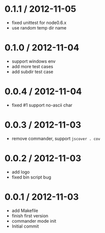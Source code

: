 
0.1.1 / 2012-11-05 
==================

  * fixed unittest for node0.6.x
  * use random temp dir name

0.1.0 / 2012-11-04 
==================

  * support windows env
  * add more test cases
  * add subdir test case

0.0.4 / 2012-11-04 
==================

  * fixed #1 support no-ascii char

0.0.3 / 2012-11-03 
==================

  * remove commander, support `jscover . cov`

0.0.2 / 2012-11-03 
==================

  * add logo
  * fixed bin script bug

0.0.1 / 2012-11-03 
==================

  * add Makefile
  * finish first version
  * commander mode init
  * Initial commit
